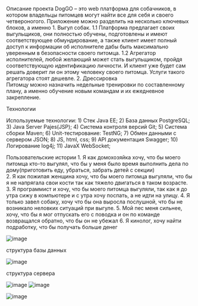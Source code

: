 Описание проекта
DogGO – это web платформа для собачников, в котором владельцы питомцев могут найти все для себя и своего четвероногого. Приложение можно разделить на несколько ключевых блоков, а именно 
    1. Выгул собак.
        1.1 Платформа предлагает своих выгульщиков, они полностью обучены, подготовлены и имеют соответствующее обмундирование, а также клиент имеет полный доступ к информации об исполнителе дабы быть максимально уверенным в безопасности своего питомца.
        1.2  Агрегатор исполнителей, любой желающий может стать выгульщиком, 
пройдя соответствующую идентификацию личности. И клиент уже будет сам решать доверит ли он этому человеку своего питомца. Услуги такого агрегатора стоят дешевле.
    2. Дрессировка  
      Питомцу можно назначить недельные тренировки по составленному плану,
а именно обучение новым командам и их ежедневное закрепление.




Технологии

 Используемые технологии: 1) Стек Java EE; 2) База данных PostgreSQL; 3) Java Server Pajes(JSP); 4) Система контроля версий Git; 5) Система сборки Maven;
    6) Unit-тестирование: TestNG; 7) Обмен данными с сервером JSON; 8) JS, html, css; 9) API документация Swagger; 10) Логирование log4j; 11) JavaX WebSocket; 



 Пользовательские истории
    1. Я как домохозяйка хочу, что бы моего питомца кто-то выгулял, что бы у меня было время выполнить дела по дому(приготовить еду, убраться, забрать детей с секции)  
    2. Я как пожилая женщина хочу, что бы моего питомца выгуляли, что бы я не напрягала свои кости так как тяжело двигаться в таком возрасте.
    3. Я программист и хочу, что бы моего питомца выгуляли, так как я до утра сижу в компьютере и с утра хочу поспать, а не идти на улицу.
    4. Я только завел собаку, хочу что бы она выросла послушной, что бы не возникало неловких ситуаций при выгуле. 
    5. Мой пес меня сильнее, хочу, что бы я мог отпускать его с поводка и он по команде возвращался обратно, что бы он не убежал
    6. Я кинолог, хочу найти подработку, что бы получать больше денег
    
    

![image](https://github.com/mahhis/DogGO/assets/69684745/023c2192-6a5c-45f8-9c49-8511ce32a473)



структура базы данных

![image](https://github.com/mahhis/DogGO/assets/69684745/adf2ce38-0ab8-4221-bba9-51de107f43eb)

структура сервера
 

![image](https://github.com/mahhis/DogGO/assets/69684745/b554f241-7fa1-4803-a495-3bdbbf31471f)
![image](https://github.com/mahhis/DogGO/assets/69684745/008e7336-d845-41a0-bec4-5dc92ec7aaa5)


![image](https://github.com/mahhis/DogGO/assets/69684745/b8bb4a6a-589d-43ea-9842-06cd2668af9c)







